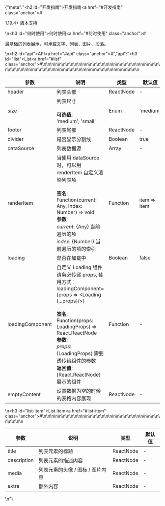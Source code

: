 {"meta":"<h2 id=\"&#x5F00;&#x53D1;&#x6307;&#x5357;\">&#x5F00;&#x53D1;&#x6307;&#x5357;<a href=\"#&#x5F00;&#x53D1;&#x6307;&#x5357;\" class=\"anchor\">#</a></h2><p>1.19.4+ &#x7248;&#x672C;&#x652F;&#x6301;</p>\n<h3 id=\"&#x4F55;&#x65F6;&#x4F7F;&#x7528;\">&#x4F55;&#x65F6;&#x4F7F;&#x7528;<a href=\"#&#x4F55;&#x65F6;&#x4F7F;&#x7528;\" class=\"anchor\">#</a></h3><p>&#x6700;&#x57FA;&#x7840;&#x7684;&#x5217;&#x8868;&#x5C55;&#x793A;&#xFF0C;&#x53EF;&#x627F;&#x8F7D;&#x6587;&#x5B57;&#x3001;&#x5217;&#x8868;&#x3001;&#x56FE;&#x7247;&#x3001;&#x6BB5;&#x843D;&#x3002;</p>\n<h2 id=\"api\">API<a href=\"#api\" class=\"anchor\">#</a></h2>","api":"<h3 id=\"list\">List<a href=\"#list\" class=\"anchor\">#</a></h3><table>\n<thead>\n<tr>\n<th>&#x53C2;&#x6570;</th>\n<th>&#x8BF4;&#x660E;</th>\n<th>&#x7C7B;&#x578B;</th>\n<th>&#x9ED8;&#x8BA4;&#x503C;</th>\n</tr>\n</thead>\n<tbody>\n<tr>\n<td>header</td>\n<td>&#x5217;&#x8868;&#x5934;&#x90E8;</td>\n<td>ReactNode</td>\n<td>-</td>\n</tr>\n<tr>\n<td>size</td>\n<td>&#x5217;&#x8868;&#x5C3A;&#x5BF8;<br><br><strong>&#x53EF;&#x9009;&#x503C;</strong>:<br>&apos;medium&apos;, &apos;small&apos;</td>\n<td>Enum</td>\n<td>&apos;medium&apos;</td>\n</tr>\n<tr>\n<td>footer</td>\n<td>&#x5217;&#x8868;&#x5C3E;&#x90E8;</td>\n<td>ReactNode</td>\n<td>-</td>\n</tr>\n<tr>\n<td>divider</td>\n<td>&#x662F;&#x5426;&#x663E;&#x793A;&#x5206;&#x5272;&#x7EBF;</td>\n<td>Boolean</td>\n<td>true</td>\n</tr>\n<tr>\n<td>dataSource</td>\n<td>&#x5217;&#x8868;&#x6570;&#x636E;&#x6E90;</td>\n<td>Array</td>\n<td>-</td>\n</tr>\n<tr>\n<td>renderItem</td>\n<td>&#x5F53;&#x4F7F;&#x7528; dataSource &#x65F6;&#xFF0C;&#x53EF;&#x4EE5;&#x7528; renderItem &#x81EA;&#x5B9A;&#x4E49;&#x6E32;&#x67D3;&#x5217;&#x8868;&#x9879;<br><br><strong>&#x7B7E;&#x540D;</strong>:<br>Function(current: Any, index: Number) =&gt; void<br><strong>&#x53C2;&#x6570;</strong>:<br><em>current</em>: {Any} &#x5F53;&#x524D;&#x904D;&#x5386;&#x7684;&#x9879;<br><em>index</em>: {Number} &#x5F53;&#x524D;&#x904D;&#x5386;&#x7684;&#x9879;&#x7684;&#x7D22;&#x5F15;</td>\n<td>Function</td>\n<td>item =&gt; item</td>\n</tr>\n<tr>\n<td>loading</td>\n<td>&#x662F;&#x5426;&#x5728;&#x52A0;&#x8F7D;&#x4E2D;</td>\n<td>Boolean</td>\n<td>false</td>\n</tr>\n<tr>\n<td>loadingComponent</td>\n<td>&#x81EA;&#x5B9A;&#x4E49; Loading &#x7EC4;&#x4EF6;<br>&#x8BF7;&#x52A1;&#x5FC5;&#x4F20;&#x9012; props, &#x4F7F;&#x7528;&#x65B9;&#x5F0F;&#xFF1A; loadingComponent={props =&gt; &lt;Loading {...props}/&gt;}<br><br><strong>&#x7B7E;&#x540D;</strong>:<br>Function(props: LoadingProps) =&gt; React.ReactNode<br><strong>&#x53C2;&#x6570;</strong>:<br><em>props</em>: {LoadingProps} &#x9700;&#x8981;&#x900F;&#x4F20;&#x7ED9;&#x7EC4;&#x4EF6;&#x7684;&#x53C2;&#x6570;<br><strong>&#x8FD4;&#x56DE;&#x503C;</strong>:<br>{React.ReactNode} &#x5C55;&#x793A;&#x7684;&#x7EC4;&#x4EF6;<br></td>\n<td>Function</td>\n<td>-</td>\n</tr>\n<tr>\n<td>emptyContent</td>\n<td>&#x8BBE;&#x7F6E;&#x6570;&#x636E;&#x4E3A;&#x7A7A;&#x7684;&#x65F6;&#x5019;&#x7684;&#x8868;&#x683C;&#x5185;&#x5BB9;&#x5C55;&#x73B0;</td>\n<td>ReactNode</td>\n<td>-</td>\n</tr>\n</tbody>\n</table>\n<h3 id=\"list-item\">List.Item<a href=\"#list-item\" class=\"anchor\">#</a></h3><table>\n<thead>\n<tr>\n<th>&#x53C2;&#x6570;</th>\n<th>&#x8BF4;&#x660E;</th>\n<th>&#x7C7B;&#x578B;</th>\n<th>&#x9ED8;&#x8BA4;&#x503C;</th>\n</tr>\n</thead>\n<tbody>\n<tr>\n<td>title</td>\n<td>&#x5217;&#x8868;&#x5143;&#x7D20;&#x7684;&#x6807;&#x9898;</td>\n<td>ReactNode</td>\n<td>-</td>\n</tr>\n<tr>\n<td>description</td>\n<td>&#x5217;&#x8868;&#x5143;&#x7D20;&#x7684;&#x63CF;&#x8FF0;&#x5185;&#x5BB9;</td>\n<td>ReactNode</td>\n<td>-</td>\n</tr>\n<tr>\n<td>media</td>\n<td>&#x5217;&#x8868;&#x5143;&#x7D20;&#x7684;&#x5934;&#x50CF; / &#x56FE;&#x6807; / &#x56FE;&#x7247;&#x5185;&#x5BB9;</td>\n<td>ReactNode</td>\n<td>-</td>\n</tr>\n<tr>\n<td>extra</td>\n<td>&#x989D;&#x5916;&#x5185;&#x5BB9;</td>\n<td>ReactNode</td>\n<td>-</td>\n</tr>\n</tbody>\n</table>\n"}